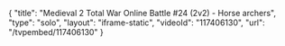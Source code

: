 {
    "title": "Medieval 2 Total War Online Battle #24 (2v2) - Horse archers",
    "type": "solo",
    "layout": "iframe-static",
    "videoId": "117406130",
    "url": "\/tvpembed\/117406130"
}